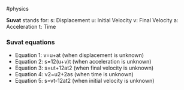 #physics

**Suvat** stands for:
s: Displacement
u: Initial Velocity
v: Final Velocity
a: Acceleration
t: Time

### Suvat equations

- Equation 1: v=u+at (when displacement is unknown)
- Equation 2: s=12(u+v)t (when acceleration is unknown)
- Equation 3: s=ut+12at2 (when final velocity is unknown)
- Equation 4: v2=u2+2as (when time is unknown)
- Equation 5: s=vt-12at2 (when initial velocity is unknown)

